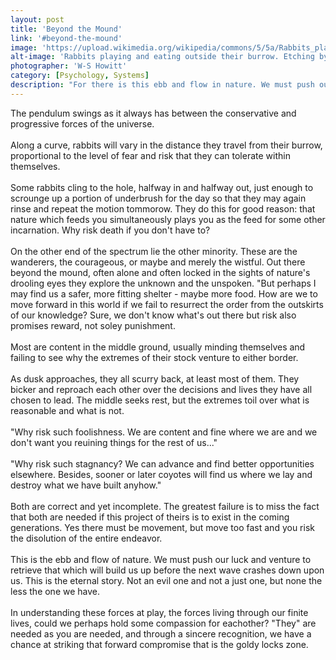 ```yaml
---
layout: post
title: 'Beyond the Mound'
link: '#beyond-the-mound'
image: 'https://upload.wikimedia.org/wikipedia/commons/5/5a/Rabbits_playing_and_eating_outside_their_burrow._Etching_by_Wellcome_V0021563.jpg'
alt-image: 'Rabbits playing and eating outside their burrow. Etching by W-S Howitt, ca 1798.'
photographer: 'W-S Howitt'
category: [Psychology, Systems]
description: "For there is this ebb and flow in nature. We must push our luck and venture to retrieve that which will build us up before the next wave crashes down. Nothing else provides the greatest gift we can muster: meaning: the reason for being despite all its comings and goings."
---
```


The pendulum swings as it always has between the conservative and progressive forces of the universe.
<br>
<br>
Along a curve, rabbits will vary in the distance they travel from their burrow, proportional to the level of fear and risk that they can tolerate within themselves.
<br>
<br>
Some rabbits cling to the hole, halfway in and halfway out, just enough to scrounge up a portion of underbrush for the day so that they may again rinse and repeat the motion tommorow. They do this for good reason: that nature which feeds you simultaneously plays you as the feed for some other incarnation. Why risk death if you don't have to?
<br>
<br>
On the other end of the spectrum lie the other minority. These are the wanderers, the courageous, or maybe and merely the wistful. Out there beyond the mound, often alone and often locked in the sights of nature's drooling eyes they explore the unknown and the unspoken. "But perhaps I may find us a safer, more fitting shelter - maybe more food. How are we to move forward in this world if we fail to resurrect the order from the outskirts of our knowledge? Sure, we don't know what's out there but risk also promises reward, not soley punishment.
<br>
<br>
Most are content in the middle ground, usually minding themselves and failing to see why the extremes of their stock venture to either border.
<br>
<br>
As dusk approaches, they all scurry back, at least most of them. They bicker and reproach each other over the decisions and lives they have all chosen to lead. The middle seeks rest, but the extremes toil over what is reasonable and what is not. 
<br>
<br>
"Why risk such foolishness. We are content and fine where we are and we don't want you reuining things for the rest of us..."
<br>
<br>
"Why risk such stagnancy? We can advance and find better opportunities elsewhere. Besides, sooner or later coyotes will find us where we lay and destroy what we have built anyhow."
<br>
<br>
Both are correct and yet incomplete. The greatest failure is to miss the fact that both are needed if this project of theirs is to exist in the coming generations. Yes there must be movement, but move too fast and you risk the disolution of the entire endeavor.
<br>
<br>
This is the ebb and flow of nature. We must push our luck and venture to retrieve that which will build us up before the next wave crashes down upon us. This is the eternal story. Not an evil one and not a just one, but none the less the one we have.
<br>
<br>
In understanding these forces at play, the forces living through our finite lives, could we perhaps hold some compassion for eachother? "They" are needed as you are needed, and through a sincere recognition, we have a chance at striking that forward compromise that is the goldy locks zone. 